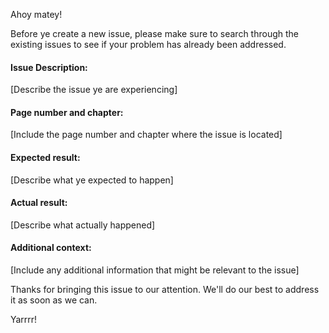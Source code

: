 Ahoy matey!

Before ye create a new issue, please make sure to search through the existing issues to see if your problem has already been addressed.

#### Issue Description:

[Describe the issue ye are experiencing]

#### Page number and chapter:

[Include the page number and chapter where the issue is located]

#### Expected result:

[Describe what ye expected to happen]

#### Actual result:

[Describe what actually happened]

#### Additional context:

[Include any additional information that might be relevant to the issue]

Thanks for bringing this issue to our attention. We'll do our best to address it as soon as we can.

Yarrrr!
